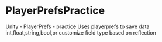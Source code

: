 # PlayerPrefsPractice
Unity - PlayerPrefs - practice
Uses playerprefs to save data
int,float,string,bool,or customize field type based on reflection
